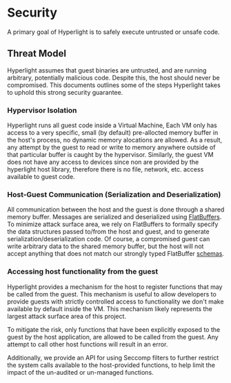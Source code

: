 # Security

A primary goal of Hyperlight is to safely execute untrusted or unsafe code.

## Threat Model

Hyperlight assumes that guest binaries are untrusted, and are running arbitrary, potentially malicious code. Despite this, the host should never be compromised. This documents outlines some of the steps Hyperlight takes to uphold this strong security guarantee.

### Hypervisor Isolation

Hyperlight runs all guest code inside a Virtual Machine, Each VM only has access to a very specific, small (by default) pre-allocted memory buffer in the host's process, no dynamic memory alocations are allowed. As a result, any attempt by the guest to read or write to memory anywhere outside of that particular buffer is caught by the hypervisor. Similarly, the guest VM does not have any access to devices since non are provided by the hyperlight host library, therefore there is no file, network, etc. access available to guest code.

### Host-Guest Communication (Serialization and Deserialization)

All communication between the host and the guest is done through a shared memory buffer. Messages are serialized and deserialized using [FlatBuffers](https://flatbuffers.dev/). To minimize attack surface area, we rely on FlatBuffers to formally specify the data structures passed to/from the host and guest, and to generate serialization/deserialization code. Of course, a compromised guest can write arbitrary data to the shared memory buffer, but the host will not accept anything that does not match our strongly typed FlatBuffer [schemas](../src/schema).

### Accessing host functionality from the guest

Hyperlight provides a mechanism for the host to register functions that may be called from the guest. This mechanism is useful to allow developers to provide guests with strictly controlled access to functionality we don't make available by default inside the VM. This mechanism likely represents the largest attack surface area of this project.

To mitigate the risk, only functions that have been explicitly exposed to the guest by the host application, are allowed to be called from the guest. Any attempt to call other host functions will result in an error.

Additionally, we provide an API for using Seccomp filters to further restrict the system calls available to the host-provided functions, to help limit the impact of the un-audited or un-managed functions.
